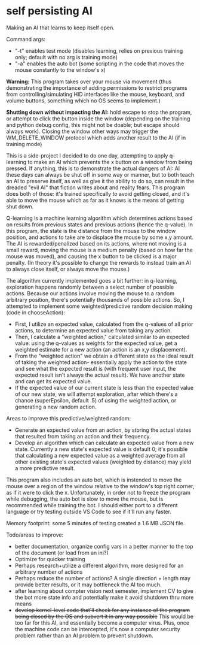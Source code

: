 # self persisting AI

Making an AI that learns to keep itself open.

Command args:
* "-t" enables test mode (disables learning, relies on previous training only; default with no arg is training mode)
* "-a" enables the auto bot (some scripting in the code that moves the mouse constantly to the window's x)

**Warning:** This program takes over your mouse via movement (thus demonstrating the importance of adding permissions to restrict programs from controlling/simulating HID interfaces like the mouse, keyboard, and volume buttons, something which no OS seems to implement.)

**Shutting down without impacting the AI:** hold escape to stop the program, or attempt to click the button inside the window (depending on the training and python debug config, this might not be doable; but escape should always work). Closing the window other ways may trigger the WM_DELETE_WINDOW protocol which adds another result to the AI (if in training mode)

This is a side-project I decided to do one day, attempting to apply q-learning to make an AI which prevents the x button on a window from being pressed. If anything, this is to demonstrate the actual dangers of AI: AI these days can always be shut off in some way or manner, but to both teach an AI to preserve itself, as well as give it the ability to do so, can result in the dreaded "evil AI" that fiction writes about and reality fears. This program does both of those: it's trained specifically to avoid getting closed, and it's able to move the mouse which as far as it knows is the means of getting shut down.

Q-learning is a machine learning algorithm which determines actions based on results from previous states and previous actions (hence the q-value). In this program, the state is the distance from the mouse to the window position, and actions to take are to displace the mouse by some x,y amount. The AI is rewarded/penalized based on its actions, where not moving is a small reward, moving the mouse is a medium penalty (based on how far the mouse was moved), and causing the x button to be clicked is a major penalty. (In theory it's possible to change the rewards to instead train an AI to always close itself, or always move the mouse.)

The algorithm currently implemented goes a bit further: in q-learning, exploration happens randomly between a select number of possible actions. Because our actions involve moving the mouse to a random arbitrary position, there's potentially thousands of possible actions. So, I attempted to implement some weighted/predictive random decision making (code in chooseAction):
 
* First, I utilize an expected value, calculated from the q-values of all prior actions, to determine an expected value from taking any action.
* Then, I calculate a "weighted action," calculated similar to an expected value: using the q-values as weights for the expected value, get a weighted estimate for a new action (an action is an x,y displacement).
* From the "weighted action" we obtain a different state as the ideal result of taking the weighted action- essentially apply the action to the state and see what the expected result is (with frequent user input, the expected result isn't always the actual result). We have another state and can get its expected value.
* If the expected value of our current state is less than the expected value of our new state, we will attempt exploration, after which there's a chance (superEpsilon, default .5) of using the weighted action, or generating a new random action.

Areas to improve this predictive/weighted random:
* Generate an expected value from an action, by storing the actual states that resulted from taking an action and their frequency.
* Develop an algorithm which can calculate an expected value from a new state. Currently a new state's expected value is default 0; it's possible that calculating a new expected value as a weighted average from all other existing state's expected values (weighted by distance) may yield a more predictive result.

This program also includes an auto bot, which is instended to move the mouse over a region of the window relative to the window's top right corner, as if it were to click the x. Unfortunately, in order not to freeze the program while debugging, the auto bot is slow to move the mouse, but is recommended while training the bot. I should either port to a different language or try testing outside VS Code to see if it'll run any faster.

Memory footprint: some 5 minutes of testing created a 1.6 MB JSON file.

Todo/areas to improve:
* better documentation, organize config vars in a better manner to the top of the document (or load from an ini?)
* Optimize for quicker training
* Perhaps research+utilize a different algorithm, more designed for an arbitrary number of actions
* Perhaps reduce the number of actions? A single direction + length may provide better results, or it may bottleneck the AI too much.
* after learning about compter vision next semester, implement CV to give the bot more state info and potentially make it avoid shutdown thru more means
* ~~develop kernel-level code that'll check for any instance of the program being closed by the OS and subvert it in any way possible~~ This would be too far for this AI, and essentially become a computer virus. Plus, once the machine code can be intercepted, it's now a computer security problem rather than an AI problem to prevent shutdown.